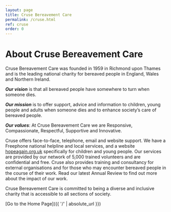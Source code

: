 ```yaml
---
layout: page
title: Cruse Bereavement Care
permalink: /cruse.html
ref: cruse
order: 0
---
```


# About Cruse Bereavement Care

Cruse Bereavement Care was founded in 1959 in Richmond upon Thames and is the leading national charity for bereaved people in England, 
Wales and Northern Ireland.

**_Our vision_** is that all bereaved people have somewhere to turn when someone dies.

**_Our mission_** is to offer support, advice and information to children, young people and adults when someone dies and to enhance society’s care of bereaved people.

**_Our values_**: At Cruse Bereavement Care we are Responsive, Compassionate, Respectful, Supportive and Innovative.

Cruse offers face-to-face, telephone, email and website support. We have a Freephone national helpline and local services, 
and a website [hopeagain.org.uk](http://hopeagain.org.uk) specifically for children and young people. Our services are provided by our network of 5,000 trained volunteers and are confidential and free. Cruse also provides training and consultancy for external organisations and for those who may encounter bereaved people in the course of their work. Read our latest Annual Review to find out more about the impact of our work.

Cruse Bereavement Care is committed to being a diverse and inclusive charity that is accessible to all sections of society. 

[Go to the Home Page]({{ '/' | absolute_url }})
